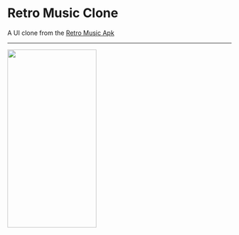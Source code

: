 # Retro Music Clone

A UI clone from the [Retro Music Apk](https://play.google.com/store/apps/details?id=code.name.monkey.retromusic&pcampaignid=web_share)

---

<img width="200px" height="400px" src="https://imag.malavida.com/mvimgbig/download-fs/retro-music-player-25841-3.jpg">
